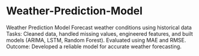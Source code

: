 # Weather-Prediction-Model
Weather Prediction Model Forecast weather conditions using historical data Tasks: Cleaned data, handled missing values, engineered features, and built models (ARIMA, LSTM, Random Forest). Evaluated using MAE and RMSE. Outcome: Developed a reliable model for accurate weather forecasting.
